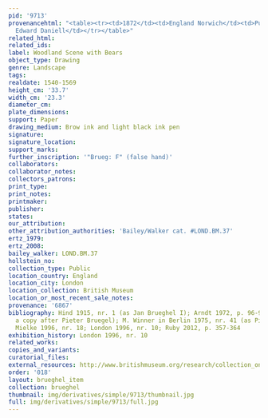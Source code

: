 ```yaml
---
pid: '9713'
provenancehtml: "<table><tr><td>1872</td><td>England Norwich</td><td>Purchased from
  Edward Daniell</td></tr></table>"
related_html:
related_ids:
label: Woodland Scene with Bears
object_type: Drawing
genre: Landscape
tags:
realdate: 1540-1569
height_cm: '33.7'
width_cm: '23.3'
diameter_cm:
plate_dimensions:
support: Paper
drawing_medium: Brow ink and light black ink pen
signature:
signature_location:
support_marks:
further_inscription: '"Brueg: F" (false hand)'
collaborators:
collaborator_notes:
collectors_patrons:
print_type:
print_notes:
printmaker:
publisher:
states:
our_attribution:
other_attribution_authorities: 'Bailey/Walker cat. #LOND.BM.37'
ertz_1979:
ertz_2008:
bailey_walker: LOND.BM.37
hollstein_no:
collection_type: Public
location_country: England
location_city: London
location_collection: British Museum
location_or_most_recent_sale_notes:
provenance: '6867'
bibliography: Hind 1915, nr. 1 (as Jan Brueghel I); Arndt 1972, p. 96-97, nr. K1 (as
  a copy after Pieter Bruegel); M. Winner in Berlin 1975, nr. 41 (as Pieter Bruegel?);
  Mielke 1996, nr. 18; London 1996, nr. 10; Ruby 2012, p. 357-364
exhibition_history: London 1996, nr. 10
related_works:
copies_and_variants:
curatorial_files:
external_resources: http://www.britishmuseum.org/research/collection_online/collection_object_details.aspx?objectId=712243&partId=1&searchText=brueghel&view=list&page=1
order: '018'
layout: brueghel_item
collection: brueghel
thumbnail: img/derivatives/simple/9713/thumbnail.jpg
full: img/derivatives/simple/9713/full.jpg
---
```

